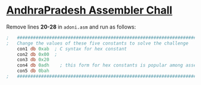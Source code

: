 # [AndhraPradesh Assembler Chall](https://ctflearn.com/challenge/1030)

Remove lines **20-28** in `adoni.asm` and run as follows:

```asm
;   ###################################################################
;   Change the values of these five constants to solve the challenge
    con1 db 0xab  ; C syntax for hex constant
    con2 db 0x00  ;
    con3 db 0x20
    con4 db 0adh    ; this form for hex constants is popular among assembly language programmers
    con5 db 0bah
;   ####################################################################

```
